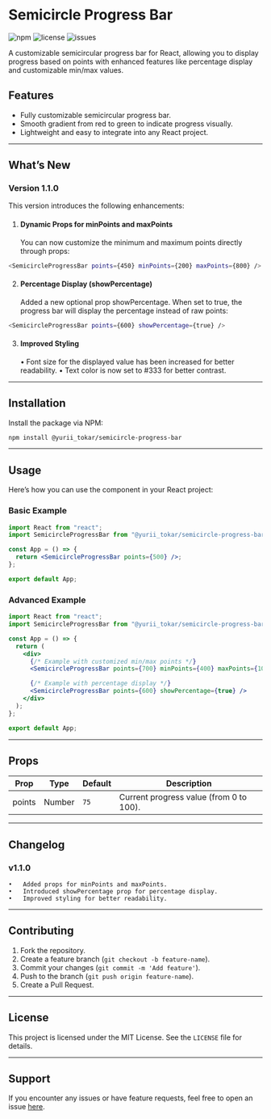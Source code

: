 # Semicircle Progress Bar

![npm](https://img.shields.io/npm/v/@yurii_tokar/semicircle-progress-bar?style=flat-square)
![license](https://img.shields.io/github/license/karamba182/semicircle-progress-bar)
![issues](https://img.shields.io/github/issues/karamba182/semicircle-progress-bar)

A customizable semicircular progress bar for React, allowing you to display progress based on points with enhanced features like percentage display and customizable min/max values.

## Features

- Fully customizable semicircular progress bar.
- Smooth gradient from red to green to indicate progress visually.
- Lightweight and easy to integrate into any React project.

---

## What’s New

### Version 1.1.0

This version introduces the following enhancements:

1. #### Dynamic Props for minPoints and maxPoints
   You can now customize the minimum and maximum points directly through props:

```bash
<SemicircleProgressBar points={450} minPoints={200} maxPoints={800} />
```

2. #### Percentage Display (showPercentage)
   Added a new optional prop showPercentage. When set to true, the progress bar will display the percentage instead of raw points:

```bash
<SemicircleProgressBar points={600} showPercentage={true} />
```

3. #### Improved Styling
   • Font size for the displayed value has been increased for better readability.
   • Text color is now set to #333 for better contrast.

---

## Installation

Install the package via NPM:

```bash
npm install @yurii_tokar/semicircle-progress-bar
```

---

## Usage

Here’s how you can use the component in your React project:

### Basic Example

```jsx
import React from "react";
import SemicircleProgressBar from "@yurii_tokar/semicircle-progress-bar";

const App = () => {
  return <SemicircleProgressBar points={500} />;
};

export default App;
```

### Advanced Example

```jsx
import React from "react";
import SemicircleProgressBar from "@yurii_tokar/semicircle-progress-bar";

const App = () => {
  return (
    <div>
      {/* Example with customized min/max points */}
      <SemicircleProgressBar points={700} minPoints={400} maxPoints={1000} />

      {/* Example with percentage display */}
      <SemicircleProgressBar points={600} showPercentage={true} />
    </div>
  );
};

export default App;
```

---

## Props

| Prop   | Type   | Default | Description                             |
| ------ | ------ | ------- | --------------------------------------- |
| points | Number | `75`    | Current progress value (from 0 to 100). |

---

## Changelog

### v1.1.0

    •	Added props for minPoints and maxPoints.
    •	Introduced showPercentage prop for percentage display.
    •	Improved styling for better readability.

---

## Contributing

1. Fork the repository.
2. Create a feature branch (`git checkout -b feature-name`).
3. Commit your changes (`git commit -m 'Add feature'`).
4. Push to the branch (`git push origin feature-name`).
5. Create a Pull Request.

---

## License

This project is licensed under the MIT License. See the `LICENSE` file for details.

---

## Support

If you encounter any issues or have feature requests, feel free to open an issue [here](https://github.com/karamba182/semicircle-progress-bar/issues).

